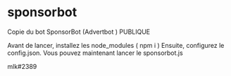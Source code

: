 # sponsorbot
Copie du bot SponsorBot (Advertbot ) PUBLIQUE


Avant de lancer, installez les node_modules ( npm i )
Ensuite, configurez le config.json.
Vous pouvez maintenant lancer le sponsorbot.js


mlk#2389
